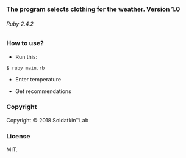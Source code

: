 ### The program selects clothing for the weather. Version 1.0 

###### Ruby 2.4.2

### Нow to use?

* Run this:

```$ ruby main.rb```

* Enter temperature

* Get recommendations

### Copyright
Copyright © 2018 Soldatkin™Lab

### License
MIT.